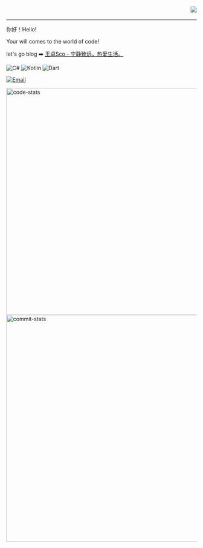 <h1 align="right">
  <a href="https://meuicat.com/">
    <img src="https://readme-typing-svg.herokuapp.com?color=%2336BCF7&lines=长路漫漫，走遍世界各地，寻找心中的自己.;console.log(%22Hello%EF%BC%8CLittle🤪%22)">
  </a>
</h1>

---

你好！Hello!

Your will comes to the world of code!

let's go blog ➡️ [王卓Sco - 宁静致远，热爱生活。](https://blog.wzsco.cn)

![C#](https://img.shields.io/badge/C%23-%239400D3) ![Kotlin](https://img.shields.io/badge/Kotlin-%23DCD0FF) ![Dart](https://img.shields.io/badge/Dart-%236495ED)

<a href="mailto:me@wzsco.top"><img src="https://img.shields.io/badge/Email-me@wzsco.top-blue?logo=mail.ru" alt="Email" /></a>

<img src="https://stats.deeptrain.net/user/wleelw" width="600px" alt="code-stats"></img><br>
<img src="https://github-readme-streak-stats.herokuapp.com/?user=wleelw" width="600px" alt="commit-stats"></img>
